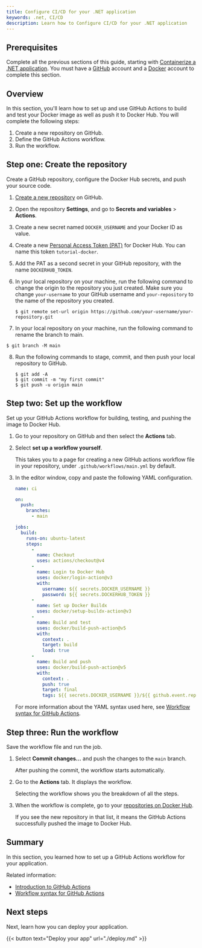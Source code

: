 ```yaml
---
title: Configure CI/CD for your .NET application
keywords: .net, CI/CD
description: Learn how to Configure CI/CD for your .NET application
---
```


## Prerequisites

Complete all the previous sections of this guide, starting with [Containerize a .NET application](containerize.md). You must have a [GitHub](https://github.com/signup) account and a [Docker](https://hub.docker.com/signup) account to complete this section.

## Overview

In this section, you'll learn how to set up and use GitHub Actions to build and test your Docker image as well as push it to Docker Hub. You will complete the following steps:

1. Create a new repository on GitHub.
2. Define the GitHub Actions workflow.
3. Run the workflow.

## Step one: Create the repository

Create a GitHub repository, configure the Docker Hub secrets, and push your source code.

1. [Create a new repository](https://github.com/new) on GitHub.

2. Open the repository **Settings**, and go to **Secrets and variables** >
   **Actions**.

3. Create a new secret named `DOCKER_USERNAME` and your Docker ID as value.

4. Create a new [Personal Access Token
   (PAT)](/docker-hub/access-tokens/#create-an-access-token) for Docker Hub. You
   can name this token `tutorial-docker`.

5. Add the PAT as a second secret in your GitHub repository, with the name
   `DOCKERHUB_TOKEN`.

6. In your local repository on your machine, run the following command to change
   the origin to the repository you just created. Make sure you change
   `your-username` to your GitHub username and `your-repository` to the name of
   the repository you created.

   ```console
   $ git remote set-url origin https://github.com/your-username/your-repository.git
   ```

7.  In your local repository on your machine, run the following command to rename the branch to main.

   ```console
   $ git branch -M main
   ```

8. Run the following commands to stage, commit, and then push your local repository to GitHub.

   ```console
   $ git add -A
   $ git commit -m "my first commit"
   $ git push -u origin main
   ```

## Step two: Set up the workflow

Set up your GitHub Actions workflow for building, testing, and pushing the image
to Docker Hub.

1. Go to your repository on GitHub and then select the **Actions** tab.

2. Select **set up a workflow yourself**.

   This takes you to a page for creating a new GitHub actions workflow file in
   your repository, under `.github/workflows/main.yml` by default.

3. In the editor window, copy and paste the following YAML configuration.

   ```yaml
   name: ci
   
   on:
     push:
       branches:
         - main
   
   jobs:
     build:
       runs-on: ubuntu-latest
       steps:
         -
           name: Checkout
           uses: actions/checkout@v4
         -
           name: Login to Docker Hub
           uses: docker/login-action@v3
           with:
             username: ${{ secrets.DOCKER_USERNAME }}
             password: ${{ secrets.DOCKERHUB_TOKEN }}
         -
           name: Set up Docker Buildx
           uses: docker/setup-buildx-action@v3
         -
           name: Build and test
           uses: docker/build-push-action@v5
           with:
             context: .
             target: build
             load: true
         -
           name: Build and push
           uses: docker/build-push-action@v5
           with:
             context: .
             push: true
             target: final
             tags: ${{ secrets.DOCKER_USERNAME }}/${{ github.event.repository.name }}:latest
   ```

   For more information about the YAML syntax used here, see [Workflow syntax for GitHub Actions](https://docs.github.com/en/actions/using-workflows/workflow-syntax-for-github-actions).

## Step three: Run the workflow

Save the workflow file and run the job.

1. Select **Commit changes...** and push the changes to the `main` branch.

   After pushing the commit, the workflow starts automatically.

2. Go to the **Actions** tab. It displays the workflow.

   Selecting the workflow shows you the breakdown of all the steps.

3. When the workflow is complete, go to your
   [repositories on Docker Hub](https://hub.docker.com/repositories).

   If you see the new repository in that list, it means the GitHub Actions
   successfully pushed the image to Docker Hub.

## Summary

In this section, you learned how to set up a GitHub Actions workflow for your application.

Related information:
 - [Introduction to GitHub Actions](../../build/ci/github-actions/index.md)
 - [Workflow syntax for GitHub Actions](https://docs.github.com/en/actions/using-workflows/workflow-syntax-for-github-actions)

## Next steps

Next, learn how you can deploy your application.

{{< button text="Deploy your app" url="./deploy.md" >}}
